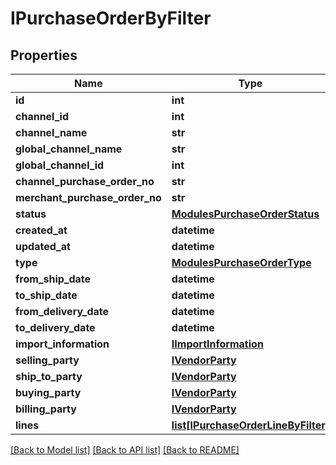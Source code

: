 # IPurchaseOrderByFilter

## Properties
Name | Type | Description | Notes
------------ | ------------- | ------------- | -------------
**id** | **int** |  | [optional] 
**channel_id** | **int** |  | [optional] 
**channel_name** | **str** |  | [optional] 
**global_channel_name** | **str** |  | [optional] 
**global_channel_id** | **int** |  | [optional] 
**channel_purchase_order_no** | **str** |  | [optional] 
**merchant_purchase_order_no** | **str** |  | [optional] 
**status** | [**ModulesPurchaseOrderStatus**](ModulesPurchaseOrderStatus.md) |  | [optional] 
**created_at** | **datetime** |  | [optional] 
**updated_at** | **datetime** |  | [optional] 
**type** | [**ModulesPurchaseOrderType**](ModulesPurchaseOrderType.md) |  | [optional] 
**from_ship_date** | **datetime** |  | [optional] 
**to_ship_date** | **datetime** |  | [optional] 
**from_delivery_date** | **datetime** |  | [optional] 
**to_delivery_date** | **datetime** |  | [optional] 
**import_information** | [**IImportInformation**](IImportInformation.md) |  | [optional] 
**selling_party** | [**IVendorParty**](IVendorParty.md) |  | [optional] 
**ship_to_party** | [**IVendorParty**](IVendorParty.md) |  | [optional] 
**buying_party** | [**IVendorParty**](IVendorParty.md) |  | [optional] 
**billing_party** | [**IVendorParty**](IVendorParty.md) |  | [optional] 
**lines** | [**list[IPurchaseOrderLineByFilter]**](IPurchaseOrderLineByFilter.md) |  | [optional] 

[[Back to Model list]](../README.md#documentation-for-models) [[Back to API list]](../README.md#documentation-for-api-endpoints) [[Back to README]](../README.md)

